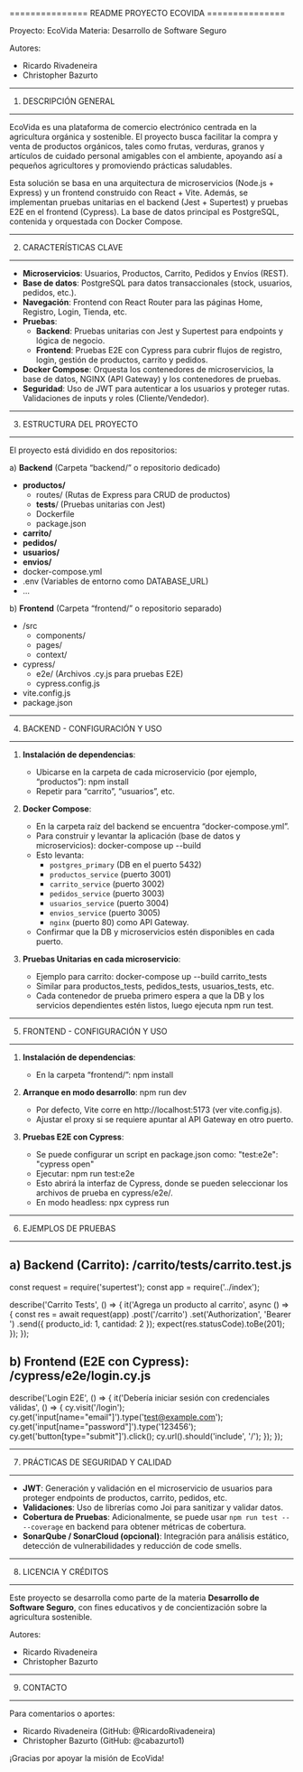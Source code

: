 =============== README PROYECTO ECOVIDA ===============

Proyecto: EcoVida
Materia: Desarrollo de Software Seguro

Autores:
- Ricardo Rivadeneira
- Christopher Bazurto

--------------------------------------------
1. DESCRIPCIÓN GENERAL
--------------------------------------------
EcoVida es una plataforma de comercio electrónico centrada en la agricultura orgánica y sostenible. El proyecto busca facilitar la compra y venta de productos orgánicos, tales como frutas, verduras, granos y artículos de cuidado personal amigables con el ambiente, apoyando así a pequeños agricultores y promoviendo prácticas saludables.

Esta solución se basa en una arquitectura de microservicios (Node.js + Express) y un frontend construido con React + Vite. Además, se implementan pruebas unitarias en el backend (Jest + Supertest) y pruebas E2E en el frontend (Cypress). La base de datos principal es PostgreSQL, contenida y orquestada con Docker Compose.

--------------------------------------------
2. CARACTERÍSTICAS CLAVE
--------------------------------------------
- **Microservicios**: Usuarios, Productos, Carrito, Pedidos y Envíos (REST).
- **Base de datos**: PostgreSQL para datos transaccionales (stock, usuarios, pedidos, etc.).
- **Navegación**: Frontend con React Router para las páginas Home, Registro, Login, Tienda, etc.
- **Pruebas**:
  - **Backend**: Pruebas unitarias con Jest y Supertest para endpoints y lógica de negocio.
  - **Frontend**: Pruebas E2E con Cypress para cubrir flujos de registro, login, gestión de productos, carrito y pedidos.
- **Docker Compose**: Orquesta los contenedores de microservicios, la base de datos, NGINX (API Gateway) y los contenedores de pruebas.
- **Seguridad**: Uso de JWT para autenticar a los usuarios y proteger rutas. Validaciones de inputs y roles (Cliente/Vendedor).

--------------------------------------------
3. ESTRUCTURA DEL PROYECTO
--------------------------------------------
El proyecto está dividido en dos repositorios:

a) **Backend** (Carpeta “backend/” o repositorio dedicado)
   - **productos/**
     - routes/ (Rutas de Express para CRUD de productos)
     - __tests__/ (Pruebas unitarias con Jest)
     - Dockerfile
     - package.json
   - **carrito/**
   - **pedidos/**
   - **usuarios/**
   - **envios/**
   - docker-compose.yml
   - .env (Variables de entorno como DATABASE_URL)
   - ...

b) **Frontend** (Carpeta “frontend/” o repositorio separado)
   - /src
     - components/
     - pages/
     - context/
   - cypress/
     - e2e/ (Archivos .cy.js para pruebas E2E)
     - cypress.config.js
   - vite.config.js
   - package.json

--------------------------------------------
4. BACKEND - CONFIGURACIÓN Y USO
--------------------------------------------
1. **Instalación de dependencias**:
   - Ubicarse en la carpeta de cada microservicio (por ejemplo, “productos”):
     npm install
   - Repetir para “carrito”, “usuarios”, etc.

2. **Docker Compose**:
   - En la carpeta raíz del backend se encuentra “docker-compose.yml”.
   - Para construir y levantar la aplicación (base de datos y microservicios):
     docker-compose up --build
   - Esto levanta:
     - `postgres_primary` (DB en el puerto 5432)
     - `productos_service` (puerto 3001)
     - `carrito_service` (puerto 3002)
     - `pedidos_service` (puerto 3003)
     - `usuarios_service` (puerto 3004)
     - `envios_service` (puerto 3005)
     - `nginx` (puerto 80) como API Gateway.
   - Confirmar que la DB y microservicios estén disponibles en cada puerto.

3. **Pruebas Unitarias en cada microservicio**:
   - Ejemplo para carrito:
     docker-compose up --build carrito_tests
   - Similar para productos_tests, pedidos_tests, usuarios_tests, etc.
   - Cada contenedor de prueba primero espera a que la DB y los servicios dependientes estén listos, luego ejecuta npm run test.

--------------------------------------------
5. FRONTEND - CONFIGURACIÓN Y USO
--------------------------------------------
1. **Instalación de dependencias**:
   - En la carpeta “frontend/”:
     npm install

2. **Arranque en modo desarrollo**:
   npm run dev
   - Por defecto, Vite corre en http://localhost:5173 (ver vite.config.js).
   - Ajustar el proxy si se requiere apuntar al API Gateway en otro puerto.

3. **Pruebas E2E con Cypress**:
   - Se puede configurar un script en package.json como:
     "test:e2e": "cypress open"
   - Ejecutar:
     npm run test:e2e
   - Esto abrirá la interfaz de Cypress, donde se pueden seleccionar los archivos de prueba en cypress/e2e/.
   - En modo headless:
     npx cypress run

--------------------------------------------
6. EJEMPLOS DE PRUEBAS
--------------------------------------------
a) **Backend** (Carrito):
   /carrito/__tests__/carrito.test.js
   ---
   const request = require('supertest');
   const app = require('../index');

   describe('Carrito Tests', () => {
     it('Agrega un producto al carrito', async () => {
       const res = await request(app)
         .post('/carrito')
         .set('Authorization', 'Bearer <token-usuario>')
         .send({ producto_id: 1, cantidad: 2 });
       expect(res.statusCode).toBe(201);
     });
   });

b) **Frontend** (E2E con Cypress):
   /cypress/e2e/login.cy.js
   ---
   describe('Login E2E', () => {
     it('Debería iniciar sesión con credenciales válidas', () => {
       cy.visit('/login');
       cy.get('input[name="email"]').type('test@example.com');
       cy.get('input[name="password"]').type('123456');
       cy.get('button[type="submit"]').click();
       cy.url().should('include', '/');
     });
   });

--------------------------------------------
7. PRÁCTICAS DE SEGURIDAD Y CALIDAD
--------------------------------------------
- **JWT**: Generación y validación en el microservicio de usuarios para proteger endpoints de productos, carrito, pedidos, etc.
- **Validaciones**: Uso de librerías como Joi para sanitizar y validar datos.
- **Cobertura de Pruebas**: Adicionalmente, se puede usar `npm run test -- --coverage` en backend para obtener métricas de cobertura.
- **SonarQube / SonarCloud (opcional)**: Integración para análisis estático, detección de vulnerabilidades y reducción de code smells.

--------------------------------------------
8. LICENCIA Y CRÉDITOS
--------------------------------------------
Este proyecto se desarrolla como parte de la materia **Desarrollo de Software Seguro**, con fines educativos y de concientización sobre la agricultura sostenible.

Autores:
- Ricardo Rivadeneira
- Christopher Bazurto

--------------------------------------------
9. CONTACTO
--------------------------------------------
Para comentarios o aportes:
- Ricardo Rivadeneira (GitHub: @RicardoRivadeneira)
- Christopher Bazurto (GitHub: @cabazurto1)

¡Gracias por apoyar la misión de EcoVida!
